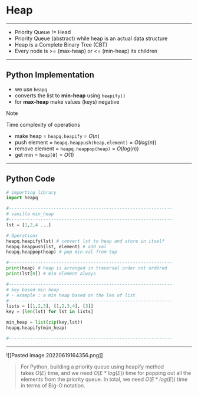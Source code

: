 # Heap
---

- Priority Queue != Head
- Priority Queue (abstract) while heap is an actual data structure
- Heap is a Complete Binary Tree (CBT)
- Every node is >= (max-heap) or <= (min-heap) its children 

---
## Python Implementation 

- we use `heapq`
- converts the list to **min-heap** using `heapify()` 
- for **max-heap** make values (keys) negative


>[!Note]
>Time complexity of operations
>	-  make heap = `heapq.heapify` = $O(n)$
>	- push element = `heapq.heappush(heap,element)` = $O(log(n))$
>	- remove element = `heapq.heappop(heap)` = $O(log(n))$
>	- get min = `heap[0]` = $O(1)$

---
## Python Code 

```python
# importing library 
import heapq

#--------------------------------------------------------------
# vanilla min_heap
#--------------------------------------------------------------
lst = [1,2,4 ...]

# Operations 
heapq.heapify(lst) # convert lst to heap and store in itself
heapq.heappush(lst, element) # add val
heapq.heappop(heap) # pop min-val from top 

#--------------------------------------------------------------
print(heap) # heap is arranged in traversal order not ordered
print(lst[0]) # min element always

#--------------------------------------------------------------
# key based min heap
# - example : a min heap based on the len of list 
#--------------------------------------------------------------
lists = [[1,2,3], [1,2,3,4], [3]]
key = [len(lst) for lst in lists]

min_heap = list(zip(key,lst))
heapq.heapify(min_heap)

#--------------------------------------------------------------
```

---

![[Pasted image 20220619164356.png]]


>For Python, building a priority queue using heapify method takes $O(E)$ time, and we need $O(E*log(E))$ time for popping out all the elements from the priority queue. In total, we need $O(E*log(E))$ time in terms of Big-O notation.
